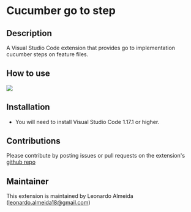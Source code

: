 # Cucumber go to step

## Description
A Visual Studio Code extension that provides go to implementation cucumber steps on feature files.

## How to use
![](https://raw.githubusercontent.com/leonardosal/cucumber-gotostep/master/example/cucumber.gif)

## Installation

 - You will need to install Visual Studio Code 1.17.1 or higher.

## Contributions

Please contribute by posting issues or pull requests on the extension's [github repo](https://github.com/leonardosal/cucumber-gotostep)

## Maintainer

This extension is maintained by Leonardo Almeida (leonardo.almeida18@gmail.com)
